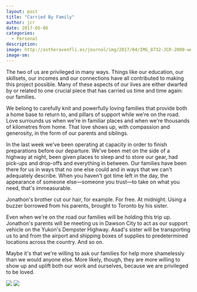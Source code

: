 ```yaml
---
layout: post
title: "Carried By Family"
author: jcr
date: 2017-05-06
categories:
  - Personal
description: 
image: http://astheravenfli.es/journal/img/2017/04/IMG_8732-JCR-2000-web.jpg
image-sm:
---
```


The two of us are privileged in many ways. Things like our education, our skillsets, our incomes and our connections have all contributed to making this project possible. Many of these aspects of our lives are either dwarfed by or related to one crucial piece that has carried us time and time again: our families.

We belong to carefully knit and powerfully loving families that provide both a home base to return to, and pillars of support while we're on the road. Love surrounds us when we're in familiar places and when we're thousands of kilometres from home. That love shows up, with compassion and generosity, in the form of our parents and siblings.

In the last week we've been operating at capacity in order to finish preparations before our departure. We've been met on the side of a highway at night, been given places to sleep and to store our gear, had pick-ups and drop-offs and everything in between. Our families have been there for us in ways that no one else could and in ways that we can't adequately describe. When you haven't got time left in the day, the appearance of someone else—someone you trust—to take on what you need, that's immeasurable.

Jonathon's brother cut our hair, for example. For free. At midnight. Using a buzzer borrowed from his parents, brought to Toronto by his sister.

Even when we're on the road our families will be holding this trip up. Jonathon's parents will be meeting us in Dawson City to act as our support vehicle on the Yukon's Dempster Highway. Asad's sister will be transporting us to and from the airport and shipping boxes of supplies to predetermined locations across the country. And so on.

Maybe it's that we're willing to ask our families for help more shamelessly than we would anyone else. More likely, though, they are more willing to show up and uplift both our work and ourselves, because we are privileged to be loved.

<img src="http://astheravenfli.es/journal/img/2017/04/IMG_0034-atrf-jcr-2000-web.jpg">

<img src="http://astheravenfli.es/journal/img/2017/04/IMG_0016-atrf-jcr-2000-web.jpg">
